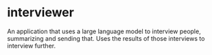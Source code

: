 # interviewer

An application that uses a large language model to interview people, summarizing and sending that. Uses the results of those interviews to interview further.

